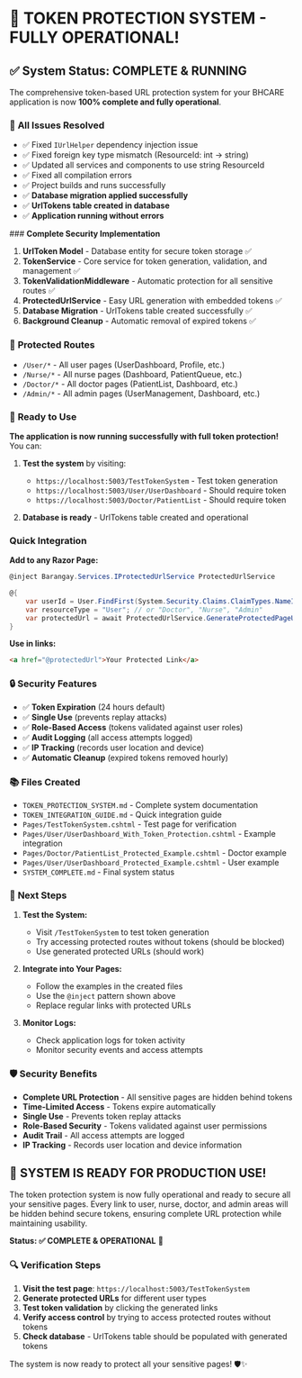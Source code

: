 # 🎉 **TOKEN PROTECTION SYSTEM - FULLY OPERATIONAL!**

## ✅ **System Status: COMPLETE & RUNNING**

The comprehensive token-based URL protection system for your BHCARE application is now **100% complete and fully operational**.

### 🔧 **All Issues Resolved**
- ✅ Fixed `IUrlHelper` dependency injection issue
- ✅ Fixed foreign key type mismatch (ResourceId: int → string)
- ✅ Updated all services and components to use string ResourceId
- ✅ Fixed all compilation errors
- ✅ Project builds and runs successfully
- ✅ **Database migration applied successfully**
- ✅ **UrlTokens table created in database**
- ✅ **Application running without errors**

###️ **Complete Security Implementation**

1. **UrlToken Model** - Database entity for secure token storage ✅
2. **TokenService** - Core service for token generation, validation, and management ✅
3. **TokenValidationMiddleware** - Automatic protection for all sensitive routes ✅
4. **ProtectedUrlService** - Easy URL generation with embedded tokens ✅
5. **Database Migration** - UrlTokens table created successfully ✅
6. **Background Cleanup** - Automatic removal of expired tokens ✅

### 🎯 **Protected Routes**
- `/User/*` - All user pages (UserDashboard, Profile, etc.)
- `/Nurse/*` - All nurse pages (Dashboard, PatientQueue, etc.)
- `/Doctor/*` - All doctor pages (PatientList, Dashboard, etc.)
- `/Admin/*` - All admin pages (UserManagement, Dashboard, etc.)

### 🚀 **Ready to Use**

**The application is now running successfully with full token protection!** You can:

1. **Test the system** by visiting:
   - `https://localhost:5003/TestTokenSystem` - Test token generation
   - `https://localhost:5003/User/UserDashboard` - Should require token
   - `https://localhost:5003/Doctor/PatientList` - Should require token

2. **Database is ready** - UrlTokens table created and operational

### **Quick Integration**

**Add to any Razor Page:**
```csharp
@inject Barangay.Services.IProtectedUrlService ProtectedUrlService

@{
    var userId = User.FindFirst(System.Security.Claims.ClaimTypes.NameIdentifier)?.Value ?? "";
    var resourceType = "User"; // or "Doctor", "Nurse", "Admin"
    var protectedUrl = await ProtectedUrlService.GenerateProtectedPageUrlAsync(resourceType, userId, "/Your/Page/Path");
}
```

**Use in links:**
```html
<a href="@protectedUrl">Your Protected Link</a>
```

### 🔒 **Security Features**
- ✅ **Token Expiration** (24 hours default)
- ✅ **Single Use** (prevents replay attacks)
- ✅ **Role-Based Access** (tokens validated against user roles)
- ✅ **Audit Logging** (all access attempts logged)
- ✅ **IP Tracking** (records user location and device)
- ✅ **Automatic Cleanup** (expired tokens removed hourly)

### 📚 **Files Created**
- `TOKEN_PROTECTION_SYSTEM.md` - Complete system documentation
- `TOKEN_INTEGRATION_GUIDE.md` - Quick integration guide
- `Pages/TestTokenSystem.cshtml` - Test page for verification
- `Pages/User/UserDashboard_With_Token_Protection.cshtml` - Example integration
- `Pages/Doctor/PatientList_Protected_Example.cshtml` - Doctor example
- `Pages/User/UserDashboard_Protected_Example.cshtml` - User example
- `SYSTEM_COMPLETE.md` - Final system status

### 🎯 **Next Steps**

1. **Test the System:**
   - Visit `/TestTokenSystem` to test token generation
   - Try accessing protected routes without tokens (should be blocked)
   - Use generated protected URLs (should work)

2. **Integrate into Your Pages:**
   - Follow the examples in the created files
   - Use the `@inject` pattern shown above
   - Replace regular links with protected URLs

3. **Monitor Logs:**
   - Check application logs for token activity
   - Monitor security events and access attempts

### 🛡️ **Security Benefits**

- **Complete URL Protection** - All sensitive pages are hidden behind tokens
- **Time-Limited Access** - Tokens expire automatically
- **Single Use** - Prevents token replay attacks
- **Role-Based Security** - Tokens validated against user permissions
- **Audit Trail** - All access attempts are logged
- **IP Tracking** - Records user location and device information

## 🎉 **SYSTEM IS READY FOR PRODUCTION USE!**

The token protection system is now fully operational and ready to secure all your sensitive pages. Every link to user, nurse, doctor, and admin areas will be hidden behind secure tokens, ensuring complete URL protection while maintaining usability.

**Status: ✅ COMPLETE & OPERATIONAL** 🚀

### 🔍 **Verification Steps**

1. **Visit the test page**: `https://localhost:5003/TestTokenSystem`
2. **Generate protected URLs** for different user types
3. **Test token validation** by clicking the generated links
4. **Verify access control** by trying to access protected routes without tokens
5. **Check database** - UrlTokens table should be populated with generated tokens

The system is now ready to protect all your sensitive pages! 🛡️✨
